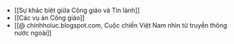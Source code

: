- [[Sự khác biệt giữa Công giáo và Tin lành]]
- [[Các vụ án Công giáo]]
- [[@ chinhhoiuc.blogspot.com, Cuộc chiến Việt Nam nhìn từ truyền thông nước ngoài]]
